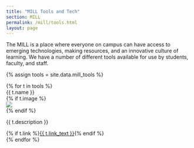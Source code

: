 ```yaml
---
title: "MILL Tools and Tech"
section: MILL
permalink: /mill/tools.html
layout: page
---
```


The MILL is a place where everyone on campus can have access to emerging technologies, making resources, and an innovative culture of learning. 
We have a number of different tools available for use by students, faculty, and staff.

{% assign tools = site.data.mill_tools %}
<div class="row">
{% for t in tools %}
<div class="col-md-6 mb-2">
    <div class="card">
        <div class="card-header">
            {{ t.name }}
        </div>
        <div class="card-body">
            {% if t.image %}<div class="text-center"><img class="img-fluid mb-3" src="{{ t.image | prepend: '/mill/' | prepend: site.lib-media }}"></div>{% endif %}
            <p class="card-text">{{ t.description }}</p>
            {% if t.link %}<a href="{{ t.link }}" class="btn btn-primary">{{ t.link_text }}</a>{% endif %}
        </div>
    </div>
</div>
{% endfor %}
</div>